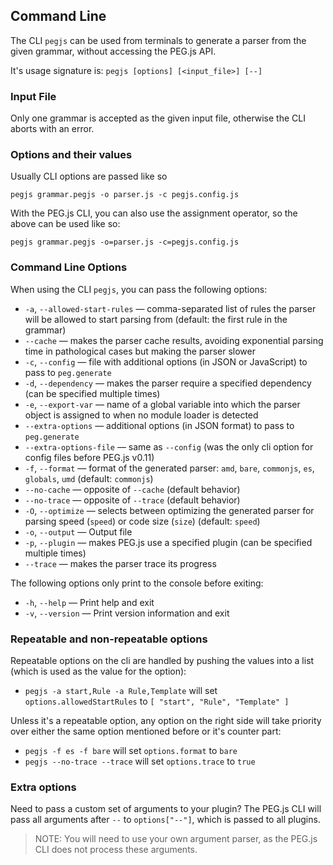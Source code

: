 ## Command Line

The CLI `pegjs` can be used from terminals to generate a parser from the given grammar, without accessing the PEG.js API.

It's usage signature is: `pegjs [options] [<input_file>] [--]`

### Input File

Only one grammar is accepted as the given input file, otherwise the CLI aborts with an error.

### Options and their values

Usually CLI options are passed like so

    pegjs grammar.pegjs -o parser.js -c pegjs.config.js

With the PEG.js CLI, you can also use the assignment operator, so the above can be used like so:

    pegjs grammar.pegjs -o=parser.js -c=pegjs.config.js

### Command Line Options

When using the CLI `pegjs`, you can pass the following options:

* `-a`, `--allowed-start-rules` — comma-separated list of rules the parser will be allowed to start parsing from (default: the first rule in the grammar)
* `--cache` — makes the parser cache results, avoiding exponential parsing time in pathological cases but making the parser slower
* `-c`, `--config` — file with additional options (in JSON or JavaScript) to pass to `peg.generate`
* `-d`, `--dependency` — makes the parser require a specified dependency (can be specified multiple times)
* `-e`, `--export-var` — name of a global variable into which the parser object is assigned to when no module loader is detected
* `--extra-options` — additional options (in JSON format) to pass to `peg.generate`
* `--extra-options-file` — same as `--config` (was the only cli option for config files before PEG.js v0.11)
* `-f`, `--format` — format of the generated parser: `amd`, `bare`, `commonjs`, `es`, `globals`, `umd` (default: `commonjs`)
* `--no-cache` — opposite of `--cache` (default behavior)
* `--no-trace` — opposite of `--trace` (default behavior)
* `-O`, `--optimize` — selects between optimizing the generated parser for parsing speed (`speed`) or code size (`size`) (default: `speed`)
* `-o`, `--output` — Output file
* `-p`, `--plugin` — makes PEG.js use a specified plugin (can be specified multiple times)
* `--trace` — makes the parser trace its progress

The following options only print to the console before exiting:

* `-h`, `--help` — Print help and exit
* `-v`, `--version` — Print version information and exit

### Repeatable and non-repeatable options

Repeatable options on the cli are handled by pushing the values into a list (which is used as the value for the option):

- `pegjs -a start,Rule -a Rule,Template` will set `options.allowedStartRules` to `[ "start", "Rule", "Template" ]`

Unless it's a repeatable option, any option on the right side will take priority over either the same option mentioned before or it's counter part:

- `pegjs -f es -f bare` will set `options.format` to `bare`
- `pegjs --no-trace --trace` will set `options.trace` to `true`

### Extra options

Need to pass a custom set of arguments to your plugin? The PEG.js CLI will pass all arguments after `--` to `options["--"]`, which is passed to all plugins.

> NOTE: You will need to use your own argument parser, as the PEG.js CLI does not process these arguments.
